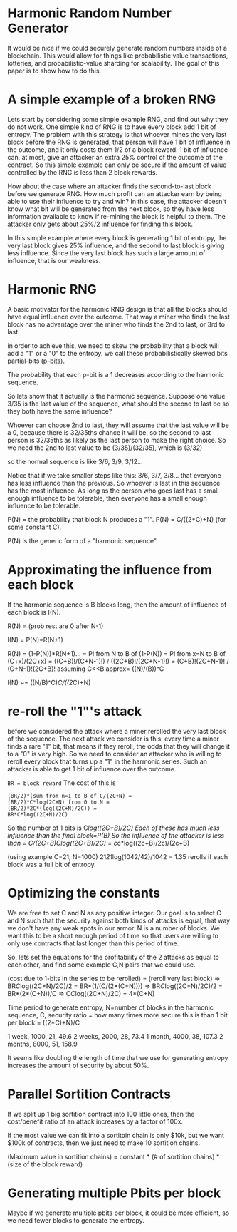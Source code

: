 Harmonic Random Number Generator
============

It would be nice if we could securely generate random numbers inside of a blockchain. This would allow for things like probabilistic value transactions, lotteries, and probabilistic-value sharding for scalability.
The goal of this paper is to show how to do this.

A simple example of a broken RNG
===============

Lets start by considering some simple example RNG, and find out why they do not work.
One simple kind of RNG is to have every block add 1 bit of entropy.
The problem with this strategy is that whoever mines the very last block before the RNG is generated, that person will have 1 bit of influence in the outcome, and it only costs them 1/2 of a block reward.
1 bit of influence can, at most, give an attacker an extra 25% control of the outcome of the contract.
So this simple example can only be secure if the amount of value controlled by the RNG is less than 2 block rewards.

How about the case where an attacker finds the second-to-last block before we generate RNG. How much profit can an attacker earn by being able to use their influence to try and win?
In this case, the attacker doesn't know what bit will be generated from the next block, so they have less information available to know if re-mining the block is helpful to them. The attacker only gets about 25%/2 influence for finding this block.

In this simple example where every block is generating 1 bit of entropy, the very last block gives 25% influence, and the second to last block is giving less influence.
Since the very last block has such a large amount of influence, that is our weakness.

Harmonic RNG
========

A basic motivator for the harmonic RNG design is that all the blocks should have equal influence over the outcome. That way a miner who finds the last block has no advantage over the miner who finds the 2nd to last, or 3rd to last.

in order to achieve this, we need to skew the probability that a block will add a "1" or a "0" to the entropy.
we call these probabilistically skewed bits partial-bits (p-bits).

The probability that each p-bit is a 1 decreases according to the harmonic sequence.

So lets show that it actually is the harmonic sequence.
Suppose one value 3/35 is the last value of the sequence, what should the second to last be so they both have the same influence?

Whoever can choose 2nd to last, they will assume that the last value will be a 0, because there is 32/35ths chance it will be.
so the second to last person is 32/35ths as likely as the last person to make the right choice.
So we need the 2nd to last value to be (3/35)/(32/35), which is (3/32)

so the normal sequence is like 3/6, 3/9, 3/12...

Notice that if we take smaller steps like this:
3/6, 3/7, 3/8... that everyone has less influence than the previous. So whoever is last in this sequence has the most influence.
As long as the person who goes last has a small enough influence to be tolerable, then everyone has a small enough influence to be tolerable.


P(N) = the probability that block N produces a "1".
P(N) = C/((2*C)+N) (for some constant C).

P(N) is the generic form of a "harmonic sequence".

Approximating the influence from each block
===================

If the harmonic sequence is B blocks long, then the amount of influence of each block is I(N).

R(N) = (prob rest are 0 after N-1)

I(N) = P(N)*R(N+1)

R(N) = (1-P(N))*R(N+1)... = PI from N to B of (1-P(N))
= PI from x=N to B of (C+x)/(2C+x)
= ((C+B)!/(C+N-1)!)  / ((2C+B)!/(2C+N-1)!)
= (C+B)!(2C+N-1)! / (C+N-1)!(2C+B)!
assuming C<<B
approx= ((N)/(B))^C

I(N) ~= ((N/B)^C)*C/((2*C)+N)

re-roll the "1"'s attack
===========

before we considered the attack where a miner rerolled the very last block of the sequence.
The next attack we consider is this:
every time a miner finds a rare "1" bit, that means if they reroll, the odds that they will change it to a "0" is very high.
So we need to consider an attacker who is willing to reroll every block that turns up a "1" in the harmonic series.
Such an attacker is able to get 1 bit of influence over the outcome.

`BR = block reward`
The cost of this is
```
(BR/2)*(sum from n=1 to B of C/(2C+N) =
(BR/2)*C*log(2C+N) from 0 to N = 
(BR/2)*2C*(log((2C+N)/2C)) =
BR*C*log((2C+N)/2C)
```

So the number of 1 bits is C*log((2C+B)/2C)
Each of these has much less influence than the final block=P(B)
So the influence of the attacker is less than =
C/(2C+B)*C*log((2C+B)/2C) = c*c*log((2c+B)/2c)/(2c+B)

(using example C=21, N=1000)
21*21*log(1042/42)/1042 = 1.35 rerolls if each block was a full bit of entropy. 

Optimizing the constants
=====================

We are free to set C and N as any positive integer.
Our goal is to select C and N such that the security against both kinds of attacks is equal, that way we don't have any weak spots in our armor.
N is a number of blocks. We want this to be a short enough period of time so that users are willing to only use contracts that last longer than this period of time.

So, lets set the equations for the profitability of the 2 attacks as equal to each other, and find some example C,N pairs that we could use.

(cost due to 1-bits in the series to be rerolled) = (reroll very last block) =>
BR*C*log((2C+N)/2C)/2 = BR*(1/(C/(2*(C+N)))) =>
BR*C*log((2C+N)/2C)/2 = BR*(2*(C+N))/C =>
C*C*log((2C+N)/2C) = 4*(C+N)


Time period to generate entropy, N=number of blocks in the harmonic sequence, C, security ratio = how many times more secure this is than 1 bit per block = ((2*C)+N)/C 

1 week,   1000, 21, 49.6
2 weeks,  2000, 28, 73.4
1 month,  4000, 38, 107.3
2 months, 8000, 51, 158.9

It seems like doubling the length of time that we use for generating entropy increases the amount of security by about 50%.

Parallel Sortition Contracts
================

If we split up 1 big sortition contract into 100 little ones, then the cost/benefit ratio of an attack increases by a factor of 100x.

If the most value we can fit into a sortitoin chain is only $10k, but we want $100k of contracts, then we just need to make 10 sortition chains.

(Maximum value in sortition chains) = constant * (# of sortition chains) * (size of the block reward)

Generating multiple Pbits per block
================

Maybe if we generate multiple pbits per block, it could be more efficient, so we need fewer blocks to generate the entropy.













<!----

expired notes


C bits, N blocks.
# of rerolls required to attack
=> integral from 0 to N of ((C/2)/(C+N)) dN
=> (C/2)*log(C+N) from 0 to N
=> (C/2)*(log(C+N) - log(C))
=> (C/2)*(log((C+N)/C))

expected profit of the ability to reroll is the same for every block: C/(2*(C+N))

There are 2 kinds of attacks we need to be secure from:
1) we don't want it to be profitable to reroll only the very last block.
2) we don't want it to be profitable to possibly reroll the blocks that come up as a 1 bit.


we want to optimize both so that both kinds of attack are equally expensive which means C and N are related this way:
(# rerolls) * (expected profit) = 1
((C/2)^2)*log((C+N)/C)/(C+N) = 1

(C/2)*(log((C+N)/C)) * 10*C/(2*(C+N)) = 1
10*((C/2)^2)*log((C+N)/C)/(C+N) = 1

security = 2*(C+N)/C = 2*(17+4000)/17 = 943

There is no simple formula relating C and N, so here are some examples.
If a sortition chain lasts 4 months, then N is about 16000, so we should set C to 114, and the security is 283x higher than normal.
If it lasts 2 months, then N is about 8000, so we should set C to 84, and the security is 192.5x higher than normal.
if it lasts 1 month, then N is 4000, and C should be 62, and the security is 131x higher than normal.
if it lasts 2 weeks, then N is 2000, and C should be 47, and the security is 87 times higher
if it lasts 1 week, then N is 1000, and C should be 35, and the security is 59x higher
if it lasts 1 day, then N is 144, and C should be 17, and the security is about 19x higher.

Time, many blocks, many bits, how much higher is security
4 months,16000,114, 283
2 months, 8000, 84, 192.5
1 month,  4000, 62, 131
2 weeks,  2000, 47, 87
1 week,   1000, 35, 59
1 day,     144, 17, 19


It seems like doubling the length of time that we use for generating entropy increases the amount of security by about 50%.





Instead of smearing 1 bit of entropy out into 1000 blocks, we should smear the last 30 bits over those blocks.
so the probability that block N produces a 1 bit instead of a 0 bit should be (15/(N+30)).
The expected profit of being able to reroll a block in that case is a constant 15/(1030), which is less than 1/50th what it was in the case where we generate 1 bit per block.

And if we specifically check for rerolling only on those occasions where a 1 bit was randomly found: https://www.wolframalpha.com/input/?i=sum+from+n%3D1+to+1000+of+15%2F%2830%2Bn%29
It means we would have to re-mine about 26 blocks in order to get 1 bit of leverage over the outcome.
So the loss due to this attack is 1/26th as much as if we generated 1 bit of entropy per block.

So this is a technique that allows at least 50x fold increase in security against miners rerolling, and I believe I can get this up to 100x if I play around with the constants some more.





Another trick I found is based on http://mathworld.wolfram.com/SultansDowryProblem.html
Basically, if we re-use the exact same generated entropy to determine the outcome of many different similarly sized contracts, then the miners aren't able to effectively reroll attack all those different contracts simultaneously.

if we have N different contracts reusing entropy, the profit distribution for miners is a bell curve with a standard deviation of sqrt(N)/2

If we have N contracts reusing the same entropy, the profitability of a reroll attack decreases by 1/sqrt(N).


Combining these two tricks, it seems like we have at least a 1000x increase in the cost to do reroll attacks, which means we can safely put 1000x more money into our probabilistic contracts without becoming vulnerable to reroll attacks.







prob_1(n) = ?

profitability(n) = prob_1(n)*all_zeros(n+1).

all_zeros(n) = (1 - prob_1(n))all_zeros(n+1).



10/20  log_20(N)

10/(20+n)

profitability(n) = (10/(20+n))*all_zeros(n+1).

all_zeros(n) = ((10+n)/(20+n))*all_zeros(n+1).

all_zeros(n) = ((n+19)! / (n+9)!)/((n_final+20)!/(n_final+10)!)

if we use 1000 blocks of time to gather entropy:

all_zeros(n) = ((n+19)! / (n+9)!)/((1020)!/(1010)!)

profitability(n) = 10*((n+19)! / (n+10)!)/((1020)!/(1010)!)
=10*(1010!/1020!)*((n+19)!/(n+10)!)





prob_1(n) = 1/n
prob_0(n) = (n-1)/n

profitability(n) = (1/n)*all_zeros(n+1).

all_zeros(n) = ((n-1)/n)*all_zeros(n+1).

all_zeros(n) = (n-1)/n_final.

profitability(n) = (1/n)*((n)/n_final) = 1/n_final.

sum(n=0, 100, profitability(n)) = approx integral from 0 to 1000 of 1/1000 dn

--->